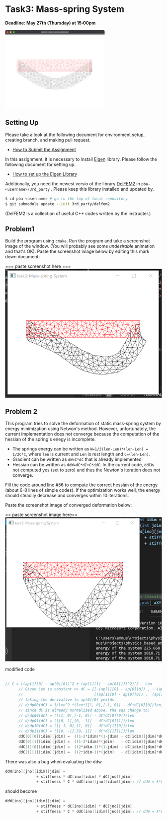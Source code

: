 # Task3: Mass-spring System

**Deadline: May 27th (Thursday) at 15:00pm**

![preview](preview.png)

## Setting Up

Please take a look at the following document for environment setup, creating branch, and making pull request.

- [How to Submit the Assignment](../doc/submit.md)

In this assignment, it is necessary to install [Eigen](https://eigen.tuxfamily.org/index.php?title=Main_Page) library. 
Please follow the following document for setting up.    

- [How to set up the Eigen Library](../doc/setup_eigen.md)  


Additionally, you need the newest versio of the library [DelFEM2](https://github.com/nobuyuki83/delfem2) in `pba-<username>/3rd_party` . Please keep this library installed and updated by. 

```bash
$ cd pba-<username> # go to the top of local repository
$ git submodule update --init 3rd_party/delfem2
```

(DelFEM2 is a collection of useful C++ codes written by the instructer.)



## Problem1

Build the program using `cmake`. Run the program and take a screenshot image of the window. (You will probably see some *undesirable* animation and that's OK). Paste the screenshot image below by editing this mark down document:

=== paste screenshot here ===
![problem1](problem1_screenshot.PNG)




## Problem 2

This program tries to solve the deformation of static mass-spring system by energy minimization using Netwon's method. However, unfortunately, the current implementation does not converge because the computation of the hessian of the spring's enegy is incomplete. 

- The springs energy can be written as `W=1/2(len-Len)*(len-Len) = 1/2C*C`, where `len` is current and `Len` is rest length and `C=(len-Len)`.
- Gradient can be written as `dW=C*dC` that is already implemented
- Hessian can be written as `ddW=dC*dC+C*ddC`. In the current code, `ddC`is not computed yes (set to zero) and thus the Newton's iteration does not converge. 

Fill the code around line #56 to compute the correct hessian of the energy (about 6-8 lines of simple codes). If the optimization works well, the energy should steadily decrease and converges within 10 iterations.

Paste the screenshot image of converged deformation below:

== paste screenshot image here==
![problem2](problem2_screenshot.PNG)



modified code
``` c++

// C = ((ap[1][0] - ap[0][0])^2 + (ap[1][1] - ap[0][1])^2)^2 - Len
      // Given Len is constant >> dC = [[-(ap[1][0] - ap[0][0]) , - (ap[1][1] - ap[0][1])],
      //                                [(ap[1][0] - ap[0][0]) ,  (ap[1][1] - ap[0][1])]]/len
      // taking the derivative to ap[0][0] yeilds 
      // d/dp00(dC) = 1/len^2 *(len*[[1, 0],[-1, 0]] - dC*dC[0][0]/len)
      // since dC is already normalized above, the eqs change to:
      // d/dp00(dC) = ([[1, 0],[-1, 0]] - dC*dC[0][0])/len
      // d/dp01(dC) = ([[0, 1],[0, -1]] - dC*dC[0][1])/len
      // d/dp10(dC) = ([[-1, 0],[1, 0]] - dC*dC[1][0])/len
      // d/dp11(dC) = ([[0, -1],[0, 1]] - dC*dC[1][1])/len
      ddC[0][0][idim][jdim] =  ((1-2*idim)*(1-jdim) - dC[idim][jdim]*dC[0][0])/len;
      ddC[0][1][idim][jdim] =  ((1-2*idim)*(jdim)   - dC[idim][jdim]*dC[0][1])/len;
      ddC[1][0][idim][jdim] =  ((2*idim-1)*(1-jdim) - dC[idim][jdim]*dC[1][0])/len;
      ddC[1][1][idim][jdim] =  ((2*idim-1)*(jdim)   - dC[idim][jdim]*dC[1][1])/len;
```
There was also a bug when evaluating the ddw
``` c++
ddW[ino][jno][idim][jdim] =
              + stiffness * dC[ino][idim] * dC[jno][jdim]
              + stiffness * C * ddC[ino][jno][idim][jdim]; // ddW = k*dC*dC + k*C*ddC
```
should become
``` c++
ddW[ino][jno][idim][jdim] =
              + stiffness * dC[ino][idim] * dC[jno][jdim]
              + stiffness * C * ddC[ino][idim][jno][jdim]; // ddW = k*dC*dC + k*C*ddC  
        
```








